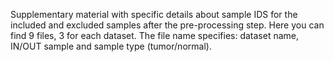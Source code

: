 Supplementary material with specific details about sample IDS for the included and excluded samples after the pre-processing step. 
Here you can find 9 files, 3 for each dataset. The file name specifies: dataset name, IN/OUT sample and sample type (tumor/normal).
